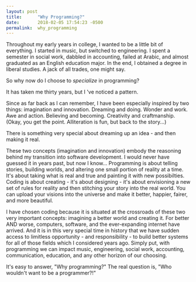 ```yaml
---
layout: post
title:      "Why Programming?"
date:       2018-02-05 17:54:23 -0500
permalink:  why_programming
---
```


Throughout my early years in college, I wanted to be a little bit of everything. I started in music, but switched to engineering. I spent a semester in social work, dabbled in accounting, failed at Arabic, and almost graduated as an English education major. In the end, I obtained a degree in liberal studies. A jack of all trades, one might say. 

So why now do I choose to *specialize* in programming? 

It has taken me thirty years, but I 've noticed a pattern. 

Since as far back as I can remember, I have been especially inspired by two things: imagination and innovation. Dreaming and doing. Wonder and work. Awe and action. Believing and becoming. Creativity and craftmanship. (Okay, you get the point. Alliteration is fun, but back to the story...) 

There is something very special about dreaming up an idea - and then making it real.

These two concepts (imagination and innovation) embody the reasoning behind my transition into software development. I would never have guessed it in years past, but now I know... Programming is about telling stories, building worlds, and altering one small portion of reality at a time. It's about taking what is real and true and painting it with new possibilties. Coding is about creating - it's about designing - it's about envisioning a new set of rules for reality and then stitching your story into the real world. You can upload your visions into the universe and make it better, happier, fairer, and more beautiful. 

I have chosen coding because it is situated at the crossroads of these two very important concepts: imagining a better world and creating it. For better AND worse, computers, software, and the ever-expanding internet have arrived. And it is in this very special time in history that we have sudden access to limitless opportunity - and responsibility - to build better systems for all of those fields which I considered years ago. Simply put, with programming we can impact music, engineering, social work, accounting, communication, education, and any other horizon of our choosing. 

It's easy to answer, "Why programming?" The real question is, "Who wouldn't want to be a programmer?!"





